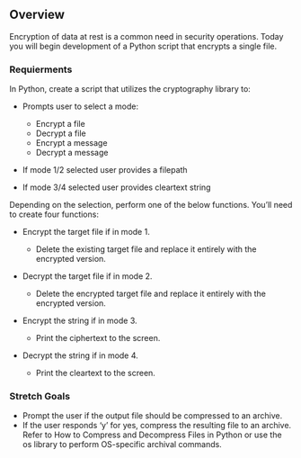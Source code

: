 ## Overview
Encryption of data at rest is a common need in security operations. Today you will begin development of a Python script that encrypts a single file.

### Requierments

In Python, create a script that utilizes the cryptography library to:

* Prompts user to select a mode:
    * Encrypt a file
    * Decrypt a file
    * Encrypt a message
    * Decrypt a message

* If mode 1/2 selected user provides a filepath
* If mode 3/4 selected user provides cleartext string

Depending on the selection, perform one of the below functions. You’ll need to create four functions:

* Encrypt the target file if in mode 1.
    * Delete the existing target file and replace it entirely with the encrypted version.

* Decrypt the target file if in mode 2.
    * Delete the encrypted target file and replace it entirely with the encrypted version.

* Encrypt the string if in mode 3.
    * Print the ciphertext to the screen.

* Decrypt the string if in mode 4.
    * Print the cleartext to the screen.   


### Stretch Goals
* Prompt the user if the output file should be compressed to an archive.
* If the user responds ‘y’ for yes, compress the resulting file to an archive. Refer to How to Compress and Decompress Files in Python or use the os library to perform OS-specific archival commands.

